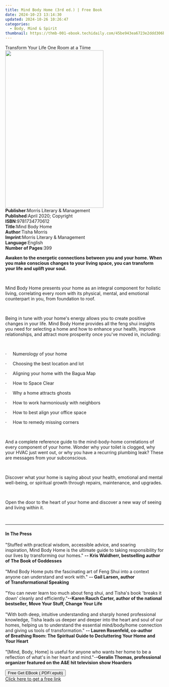 ```yaml
---
title: Mind Body Home (3rd ed.) | Free Book
date: 2024-10-23 13:14:30
updated: 2024-10-26 10:26:47
categories:
  - Body, Mind & Spirit
thumbnail: https://thmb-001-ebook.techidaily.com/45be943ea6723e2ddd306ba9e0e5096f3e13f0565dc23654c3fe8afca32625ba.jpg
---
```

<main id="book-container">
  <div class="flex flex-col">
    <div class="book-brief flex-1 py-6 px-4 sm:p-6 md:py-10 md:px-8">
      <!-- brief-->
      <div class="book-brief-main">Transform Your Life One Room at a Tiime</div>
    </div>
    <div
      class="book-meta-info flex-1 grid gap-4 col-start-1 col-end-3 row-start-1 sm:mb-6 sm:grid-cols-4 lg:gap-6 lg:col-start-2 lg:row-end-6 lg:row-span-6 lg:mb-0"
    >
      <div
        class="book-meta-info-left place-content-center mt-4 p-4 text-sm leading-6 col-start-2 col-span-2 dark:text-slate-400"
      >
        <img
          class="w-full h-500 object-cover rounded-lg sm:h-255 sm:col-span-2 lg:col-span-full"
          src="https://img-001-ebook.techidaily.com/88f63db07d3be5c3d3c0d36cc500d19cc83e33749acaea05595d76abcc329552.jpg"
          alt=""
          width="312"
          height="500"
        />
      </div>
      <div
        class="book-meta-info-right mt-2 col-start-1 row-start-2 col-span-3 self-center"
      >
        <!-- meta data  -->
        <div class="flex flex-col px-4 md:px-8">
          <div class="flex-1">
            <strong>Publisher</strong>:<span class="px-2"
              >Morris Literary &amp; Management</span
            >
          </div>
          <div class="flex-1">
            <strong>Published</strong>:<span class="px-2"
              >April 2020; Copyright</span
            >
          </div>
          <div class="flex-1">
            <strong>ISBN</strong>:<span class="px-2">9781734770612</span>
          </div>
          <div class="flex-1">
            <strong>Title</strong>:<span class="px-2">Mind Body Home</span>
          </div>
          <div class="flex-1">
            <strong>Author</strong>:<span class="px-2">Tisha Morris</span>
          </div>
          <div class="flex-1">
            <strong>Imprint</strong>:<span class="px-2"
              >Morris Literary &amp; Management</span
            >
          </div>
          <div class="flex-1">
            <strong>Language</strong>:<span class="px-2">English</span>
          </div>
          <div class="flex-1">
            <strong>Number of Pages</strong>:<span class="px-2">399</span>
          </div>
        </div>
      </div>
    </div>
    <div class="book-description flex-1 py-6 px-4 sm:p-6 md:py-10 md:px-8">
      <div class="book-description-main">
        <div accordion-content="" id="description">
          <p>
            <strong
              >Awaken to the energetic connections between you and your home.
              When you make conscious changes to your living space, you can
              transform your life and uplift your soul.</strong
            >
          </p>
          <p>&nbsp;</p>
          <p>
            Mind Body Home presents your home as an integral component for
            holistic living, correlating every room with its physical, mental,
            and emotional counterpart in you, from foundation to roof.
          </p>
          <p>&nbsp;</p>
          <p>
            Being in tune with your home's energy allows you to create positive
            changes in your life. Mind Body Home provides all the feng shui
            insights you need for selecting a home and how to enhance your
            health, improve relationships, and attract more prosperity once
            you've moved in, including:
          </p>
          <p>&nbsp;</p>
          <p>·&nbsp;&nbsp;&nbsp;&nbsp;&nbsp;Numerology of your home</p>
          <p>
            ·&nbsp;&nbsp;&nbsp;&nbsp;&nbsp;Choosing the best location and lot
          </p>
          <p>
            ·&nbsp;&nbsp;&nbsp;&nbsp;&nbsp;Aligning your home with the Bagua Map
          </p>
          <p>·&nbsp;&nbsp;&nbsp;&nbsp;&nbsp;How to Space Clear</p>
          <p>·&nbsp;&nbsp;&nbsp;&nbsp;&nbsp;Why a home attracts ghosts</p>
          <p>
            ·&nbsp;&nbsp;&nbsp;&nbsp;&nbsp;How to work harmoniously with
            neighbors
          </p>
          <p>
            ·&nbsp;&nbsp;&nbsp;&nbsp;&nbsp;How to best align your office space
          </p>
          <p>·&nbsp;&nbsp;&nbsp;&nbsp;&nbsp;How to remedy missing corners</p>
          <p>&nbsp;</p>
          <p>
            And a complete reference guide to the mind-body-home correlations of
            every component of your home. Wonder why your toilet is clogged, why
            your HVAC just went out, or why you have a recurring plumbing leak?
            These are messages from your subconscious.
          </p>
          <p>&nbsp;</p>
          <p>
            Discover what your home is saying about your health, emotional and
            mental well-being, or spiritual growth through repairs, maintenance,
            and upgrades.
          </p>
          <p>&nbsp;</p>
          <p>
            Open the door to the heart of your home and discover a new way of
            seeing and living within it.
          </p>
          <p><br /></p>
        </div>
        <div class="accordion-fader"></div>
      </div>
    </div>
    <div class="book-excerpts flex-1 py-6 px-4 sm:p-6 md:py-10 md:px-8">
      <!-- excerpts-->
      <div class="book-excerpts-main">
        <hr />
        <h4 class="placeholder placeholder-heading">
          <span>In The Press</span>
        </h4>
        <p></p>
        <p>
          "Stuffed with practical wisdom, accessible advice, and soaring
          inspiration,&nbsp;Mind Body Home&nbsp;is the ultimate guide to taking
          responsibility for our lives by transforming our homes."&nbsp;<strong
            >-- Kris Waldherr, bestselling author of&nbsp;The Book of
            Goddesses</strong
          ><br /><br />"Mind Body Home&nbsp;puts the fascinating art of Feng
          Shui into a context anyone can understand and work with."&nbsp;<strong
            >-- Gail Larsen, author of</strong
          ><strong>&nbsp;Transformational Speaking</strong><br /><br />"You can
          never learn too much about feng shui, and Tisha's book 'breaks it
          down' cleanly and efficiently."<strong
            >--Karen Rauch Carter, author of the national bestseller,&nbsp;Move
            Your Stuff, Change Your Life</strong
          ><br /><br />"With both deep, intuitive understanding and sharply
          honed professional knowledge, Tisha leads us deeper and deeper into
          the heart and soul of our homes, helping us to understand the
          essential mind/body/home connection and giving us tools of
          transformation."&nbsp;<strong>-</strong
          ><strong
            >- Lauren Rosenfeld, co-author of&nbsp;Breathing Room: The Spiritual
            Guide to Decluttering Your Home and Your Heart</strong
          ><br /><br />"[Mind, Body, Home] is useful for anyone who wants her
          home to be a reflection of what's in her heart and mind."-<strong
            >-Geralin Thomas, professional organizer featured on the A&amp;E hit
            television show&nbsp;Hoarders</strong
          >
        </p>
        <p></p>
      </div>
    </div>
    <div
      class="book-about-author flex-1 py-6 px-4 sm:p-6 md:py-10 md:px-8"
    ></div>
    <div class="book-free-get flex-1 py-6 px-4 sm:p-6 md:py-10 md:px-8">
      <button
        id="btn-free-get"
        class="bg-blue-500 hover:bg-blue-700 text-white font-bold py-2 px-4 rounded"
      >
        Free Get EBook (.PDF/.epub)
      </button>
      <div id="countdown-display" class="px-2 text-lg mt-2"></div>
      <a
        id="free-link"
        class="hidden bg-blue-500 hover:bg-blue-700 text-white font-bold py-2 px-4 rounded"
        href="https://www.ebooks.com/en-us/book/209984282/mind-body-home/tisha-morris/"
        target="_blank"
        >Click here to get a free link</a
      >
    </div>
    <script>
      let countdownTime = 0;
      let countdownInterval = null;
      document
        .getElementById('btn-free-get')
        .addEventListener('click', startCountdown);
      function startCountdown() {
        countdownTime = new Date().getTime() + 60000 * 3;
        countdownInterval = setInterval(updateCountdown, 1000);
        document.getElementById('btn-free-get').disabled = true;
        document
          .getElementById('btn-free-get')
          .classList.add('bg-gray-500', 'cursor-not-allowed');
      }
      function updateCountdown() {
        let currentTime = new Date().getTime();
        let timeLeft = countdownTime - currentTime;
        let secondsLeft = Math.floor(timeLeft / 1000);
        document.getElementById('countdown-display').innerHTML =
          `Remaining time: ${secondsLeft} seconds.`;
        if (secondsLeft <= 0) {
          clearInterval(countdownInterval);
          document.getElementById('btn-free-get').classList.add('hidden');
          document.getElementById('free-link').classList.remove('hidden');
          document.getElementById('countdown-display').innerHTML = '';
        }
      }
    </script>
  </div>
</main>
